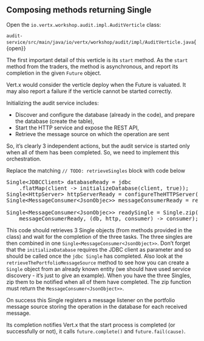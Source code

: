 ## Composing methods returning Single

Open the `io.vertx.workshop.audit.impl.AuditVerticle` class:

`audit-service/src/main/java/io/vertx/workshop/audit/impl/AuditVerticle.java`{{open}} 

The first important detail of this verticle is its `start` method. As the `start` method from the traders, the method is asynchronous, and report its completion in the given `Future` object.

Vert.x would consider the verticle deploy when the Future is valuated. It may also report a failure if the verticle cannot be started correctly.

Initializing the audit service includes:

* Discover and configure the database (already in the code), and prepare the database (create the table),
* Start the HTTP service and expose the REST API,
* Retrieve the message source on which the operation are sent

So, it’s clearly 3 independent actions, but the audit service is started only when all of them has been completed. So, we need to implement this orchestration.

Replace the matching  `// TODO: retrieveSingles` block with code below

<pre class="file" data-filename="src/main/java/io/vertx/workshop/audit/impl/AuditImpl.java" data-target="insert" data-marker="// TODO: retrieveSingles">
Single&lt;JDBCClient&gt; databaseReady = jdbc
    .flatMap(client -> initializeDatabase(client, true));
Single&lt;HttpServer&gt; httpServerReady = configureTheHTTPServer();
Single&lt;MessageConsumer&lt;JsonObjec&gt;&gt; messageConsumerReady = retrieveThePortfolioMessageSource();

Single&lt;MessageConsumer&lt;JsonObjec&gt;&gt; readySingle = Single.zip(databaseReady, httpServerReady,
    messageConsumerReady, (db, http, consumer) -> consumer);
</pre>

This code should retrieves 3 Single objects (from methods provided in the class) and wait for the completion of the three tasks. The three singles are then combined in one `Single<MessageConsumer<JsonObject>>`. Don’t forget that the `initializeDatabase` requires the JDBC client as parameter and so should be called once the ``jdbc Single`` has completed. Also look at the `retrieveThePortfolioMessageSource` method to see how you can create a ``Single`` object from an already known entity (we should have used service discovery - it’s just to give an example). When you have the three Singles, zip them to be notified when all of them have completed. The zip function must return the `MessageConsumer<JsonObject>>`.

On success this Single registers a message listener on the portfolio message source storing the operation in the database for each received message.

Its completion notifies Vert.x that the start process is completed (or successfully or not), it calls `future.complete()` and `future.fail(cause)`.